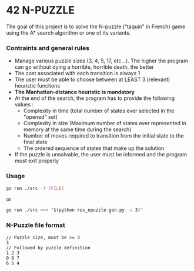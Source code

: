 # 42 N-PUZZLE

The goal of this project is to solve the N-puzzle ("taquin" in French) game using the A* search algorithm or one of its variants.

### Contraints and general rules

- Manage various puzzle sizes (3, 4, 5, 17, etc...). The higher the program can go without dying a horrible, horrible death, the better
- The cost associated with each transition is always 1
- The user must be able to choose between at LEAST 3 (relevant) heuristic functions
- **The Manhattan-distance heuristic is mandatory**
- At the end of the search, the program has to provide the following values :
	- Complexity in time (total number of states ever selected in the "opened" set)
	- Complexity in size (Maximum number of states ever represented in memory at the same time during the search)
	- Number of moves required to transition from the initial state to the final state
	- The ordered sequence of states that make up the solution
- If the puzzle is unsolvable, the user must be informed and the program must exit properly


### Usage
```bash
go run ./src -f [FILE]
```
or
```bash
go run ./src <<< "$(python res_npuzzle-gen.py -s 3)"
```

### N-Puzzle file format
```
// Puzzle size, must be >= 3
3
// Followed by puzzle definition
1 2 3
0 8 7
6 5 4
```